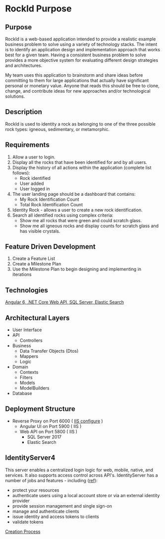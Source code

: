 # RockId Purpose #

## Purpose ##

RockId is a web-based application intended to provide a realistic example business problem to solve using a variety of technology stacks.  The intent is to identify an application design and implementation approach that works best for a given team.  Having a consistent business problem to solve provides a more objective system for evaluating different design strategies and architectures.

My team uses this application to brainstorm and share ideas before committing to them for large applications that actually have significant personal or monetary value.  Anyone that reads this should be free to clone, change, and contribute ideas for new approaches and/or technological solutions.

## Description ##

RockId is used to identity a rock as belonging to one of the three possible rock types: igneous, sedimentary, or metamorphic.

## Requirements ##

1. Allow a user to login.
2. Display all the rocks that have been identified for and by all users.
3. Display the history of all actions within the application (complete list follows):
      * Rock identified
      * User added
      * User logged in
4. The user landing page should be a dashboard that contains:
      * My Rock Identification Count
      * Total Rock Identification Count
5. Identity Rock - allows a user to create a new rock identification.
6. Search all identified rocks using complex criteria:
      * Show me all rocks that were green and could scratch glass.
      * Show me all igneous rocks and display counts for scratch glass and has visible crystals.

## Feature Driven Development ##

1. Create a Feature List
2. Create a Milestone Plan
3. Use the Milestone Plan to begin designing and implementing in iterations

## Technologies ##

[Angular 6, .NET Core Web API, SQL Server, Elastic Search](TECHNOLOGIES.md)

## Architectural Layers ##

* User Interface
* API
  * Controllers
* Business
  * Data Transfer Objects (Dtos)
  * Mappers
  * Logic
* Domain
  * Contexts
  * Filters
  * Models
  * ModelBuilders
* Database

## Deployment Structure ##

* Reverse Proxy on Port 6000 ( [IIS configure](https://blogs.msdn.microsoft.com/friis/2016/08/25/setup-iis-with-url-rewrite-as-a-reverse-proxy-for-real-world-apps/) )
  * Angular UI on Port 5900 ( IIS )
  * Web API on Port 5800 ( IIS )
    * SQL Server 2017
    * Elastic Search

## IdentityServer4 ##

This server enables a centralized login logic for web, mobile, native, and services.  It also supports access control across API's.  IdentityServer has a number of jobs and features - including ([ref](http://docs.identityserver.io/en/release/intro/terminology.html)):

* protect your resources
* authenticate users using a local account store or via an external identity provider
* provide session management and single sign-on
* manage and authenticate clients
* issue identity and access tokens to clients
* validate tokens

[Creation Process](IDENTITYSERVERCREATION.md)